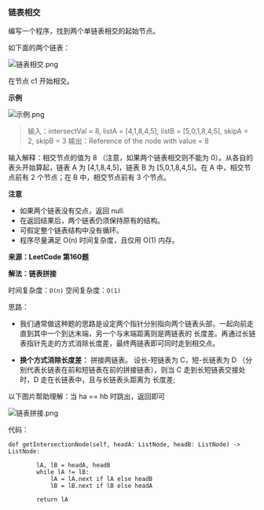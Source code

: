 ### 链表相交

编写一个程序，找到两个单链表相交的起始节点。

如下面的两个链表：

![链表相交.png](https://upload-images.jianshu.io/upload_images/1325436-c4c9653644f818f5.png?imageMogr2/auto-orient/strip%7CimageView2/2/w/1240)

在节点 c1 开始相交。

**示例**

 ![示例.png](https://upload-images.jianshu.io/upload_images/1325436-b94eb7bf2fdb5963.png?imageMogr2/auto-orient/strip%7CimageView2/2/w/1240)
> 输入：intersectVal = 8, listA = [4,1,8,4,5], listB = [5,0,1,8,4,5], skipA = 2, skipB = 3
输出：Reference of the node with value = 8

输入解释：相交节点的值为 8 （注意，如果两个链表相交则不能为 0）。从各自的表头开始算起，链表 A 为 [4,1,8,4,5]，链表 B 为 [5,0,1,8,4,5]。在 A 中，相交节点前有 2 个节点；在 B 中，相交节点前有 3 个节点。

**注意**

* 如果两个链表没有交点，返回 null.
* 在返回结果后，两个链表仍须保持原有的结构。
* 可假定整个链表结构中没有循环。
* 程序尽量满足 O(n) 时间复杂度，且仅用 O(1) 内存。

**来源：LeetCode 第160题**


**解法：链表拼接**

时间复杂度：```O(n)```
空间复杂度：```O(1)```

思路：

* 我们通常做这种题的思路是设定两个指针分别指向两个链表头部，一起向前走直到其中一个到达末端，另一个与末端距离则是两链表的 长度差。再通过长链表指针先走的方式消除长度差，最终两链表即可同时走到相交点。

* **换个方式消除长度差：** 拼接两链表。
设长-短链表为 C，短-长链表为 D （分别代表长链表在前和短链表在前的拼接链表），则当 C 走到长短链表交接处时，D 走在长链表中，且与长链表头距离为 长度差;

以下图片帮助理解：当 ha == hb 时跳出，返回即可

![链表拼接.png](https://upload-images.jianshu.io/upload_images/1325436-6e1bedf0c42696e2.png?imageMogr2/auto-orient/strip%7CimageView2/2/w/1240)

代码：

```
def getIntersectionNode(self, headA: ListNode, headB: ListNode) -> ListNode:
        
        lA, lB = headA, headB
        while lA != lB:
            lA = lA.next if lA else headB
            lB = lB.next if lB else headA
        
        return lA
```
 

